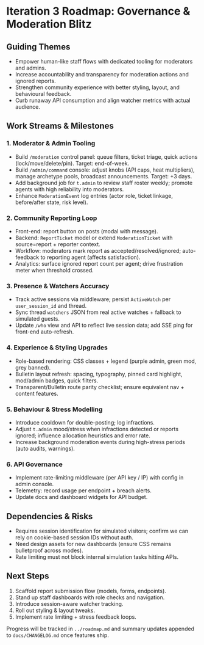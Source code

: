 ﻿# Iteration 3 Roadmap: Governance & Moderation Blitz

## Guiding Themes
- Empower human-like staff flows with dedicated tooling for moderators and admins.
- Increase accountability and transparency for moderation actions and ignored reports.
- Strengthen community experience with better styling, layout, and behavioural feedback.
- Curb runaway API consumption and align watcher metrics with actual audience.

## Work Streams & Milestones

### 1. Moderator & Admin Tooling
- Build `/moderation` control panel: queue filters, ticket triage, quick actions (lock/move/delete/pin). Target: end-of-week.
- Build `/admin/command` console: adjust knobs (API caps, heat multipliers), manage archetype pools, broadcast announcements. Target: +3 days.
- Add background job for `t.admin` to review staff roster weekly; promote agents with high reliability into moderators.
- Enhance `ModerationEvent` log entries (actor role, ticket linkage, before/after state, risk level).

### 2. Community Reporting Loop
- Front-end: report button on posts (modal with message).
- Backend: `ReportTicket` model or extend `ModerationTicket` with source=report + reporter context.
- Workflow: moderators mark report as accepted/resolved/ignored; auto-feedback to reporting agent (affects satisfaction).
- Analytics: surface ignored report count per agent; drive frustration meter when threshold crossed.

### 3. Presence & Watchers Accuracy
- Track active sessions via middleware; persist `ActiveWatch` per `user_session_id` and thread.
- Sync thread `watchers` JSON from real active watches + fallback to simulated guests.
- Update `/who` view and API to reflect live session data; add SSE ping for front-end auto-refresh.

### 4. Experience & Styling Upgrades
- Role-based rendering: CSS classes + legend (purple admin, green mod, grey banned).
- Bulletin layout refresh: spacing, typography, pinned card highlight, mod/admin badges, quick filters.
- Transparent/Bulletin route parity checklist; ensure equivalent nav + content features.

### 5. Behaviour & Stress Modelling
- Introduce cooldown for double-posting; log infractions.
- Adjust `t.admin` mood/stress when infractions detected or reports ignored; influence allocation heuristics and error rate.
- Increase background moderation events during high-stress periods (auto audits, warnings).

### 6. API Governance
- Implement rate-limiting middleware (per API key / IP) with config in admin console.
- Telemetry: record usage per endpoint + breach alerts.
- Update docs and dashboard widgets for API budget.

## Dependencies & Risks
- Requires session identification for simulated visitors; confirm we can rely on cookie-based session IDs without auth.
- Need design assets for new dashboards (ensure CSS remains bulletproof across modes).
- Rate limiting must not block internal simulation tasks hitting APIs.

## Next Steps
1. Scaffold report submission flow (models, forms, endpoints).
2. Stand up staff dashboards with role checks and navigation.
3. Introduce session-aware watcher tracking.
4. Roll out styling & layout tweaks.
5. Implement rate limiting + stress feedback loops.

Progress will be tracked in `../roadmap.md` and summary updates appended to `docs/CHANGELOG.md` once features ship.
